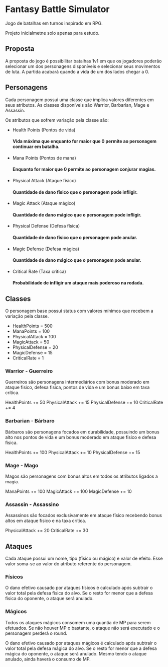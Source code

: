 # Fantasy Battle Simulator
Jogo de batalhas em turnos inspirado em RPG.

Projeto inicialmetne solo apenas para estudo.

## Proposta
A proposta do jogo é possibilitar batalhas 1v1 em que os jogadores poderão selecionar um dos personagens disponíveis e selecionar seus movimentos de luta. A partida acabará quando a vida de um dos lados chegar a 0.

## Personagens
Cada personagem possui uma classe que implica valores diferentes em seus atributos. As classes disponíveis são Warrior, Barbarian, Mage e Assassin.

Os atributos que sofrem variação pela classe são:
- Health Points (Pontos de vida)
    #### Vida máxima que enquanto for maior que 0 permite ao personagem continuar em batalha.
- Mana Points (Pontos de mana)
    #### Enquanto for maior que 0 permite ao personagem conjurar magias.
- Physical Attack (Ataque físico)
    #### Quantidade de dano físico que o personagem pode infligir.
- Magic Attack (Ataque mágico)
    #### Quantidade de dano mágico que o personagem pode infligir.
- Physical Defense (Defesa física)
    #### Quantidade de dano físico que o personagem pode anular.
- Magic Defense (Defesa mágica)
    #### Quantidade de dano mágico que o personagem pode anular.
- Critical Rate (Taxa crítica)
    #### Probabilidade de infligir um ataque mais poderoso na rodada.

## Classes
O personagem base possui status com valores mínimos que recebem a variação pela classe.

- HealthPoints = 500
- ManaPoints = 100
- PhysicalAttack = 100
- MagicAttack = 50
- PhysicalDefense = 20
- MagicDefense = 15
- CriticalRate = 1

### Warrior - Guerreiro
Guerreiros são personagens intermediários com bonus moderado em ataque fisico, defesa fisica, pontos de vida e um bonus baixo em taxa crítica.

HealthPoints += 50
PhysicalAttack += 15
PhysicalDefense += 10
CriticalRate += 4

### Barbarian - Bárbaro
Bárbaros são personagens focados em durabilidade, possuindo um bonus alto nos pontos de vida e um bonus moderado em ataque fisico e defesa fisica.

HealthPoints += 100
PhysicalAttack += 10
PhysicalDefense += 15
### Mage - Mago
Magos são personagens com bonus altos em todos os atributos ligados a magia.

ManaPoints += 100
MagicAttack += 100
MagicDefense += 10
### Assassin - Assassino
Assassinos são focados exclusivamente em ataque físico recebendo bonus altos em ataque físico e na taxa crítica.

PhysicalAttack += 20
CriticalRate += 30

## Ataques
Cada ataque possui um nome, tipo (físico ou mágico) e valor de efeito. Esse valor soma-se ao valor do atributo referente do personagem.

### Físicos
O dano efetivo causado por ataques físicos é calculado após subtrair o valor total pela defesa física do alvo. Se o resto for menor que a defesa física do oponente, o ataque será anulado.

### Mágicos
Todos os ataques mágicos consomem uma quantia de MP para serem efetuados. Se não houver MP o bastante, o ataque não será executado e o personagem perderá o round.

O dano efetivo causado por ataques mágicos é calculado após subtrair o valor total pela defesa mágica do alvo. Se o resto for menor que a defesa mágica do oponente, o ataque será anulado. Mesmo tendo o ataque anulado, ainda haverá o consumo de MP.

